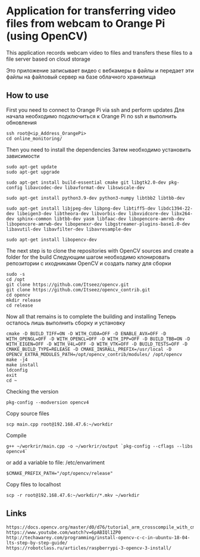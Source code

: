 # Application for transferring video files from webcam to Orange Pi (using OpenCV)

This application records webcam video to files and transfers these files to a file server based on cloud storage

Это приложение записывает видео с вебкамеры в файлы и передает эти файлы на файловый сервер на базе облачного хранилища

## How to use

First you need to connect to Orange Pi via ssh and perform updates
Для начала необходимо подключиться к Orange Pi по ssh и выполнить обновления

    ssh root@<ip_Address_OrangePi>
    cd online_monitoring/

Then you need to install the dependencies
Затем необходимо установить зависимости

    sudo apt-get update
    sudo apt-get upgrade

    sudo apt-get install build-essential cmake git libgtk2.0-dev pkg-config libavcodec-dev libavformat-dev libswscale-dev

    sudo apt-get install python3.9-dev python3-numpy libtbb2 libtbb-dev 

    sudo apt-get install libjpeg-dev libpng-dev libtiff5-dev libdc1394-22-dev libeigen3-dev libtheora-dev libvorbis-dev libxvidcore-dev libx264-dev sphinx-common libtbb-dev yasm libfaac-dev libopencore-amrnb-dev libopencore-amrwb-dev libopenexr-dev libgstreamer-plugins-base1.0-dev libavutil-dev libavfilter-dev libavresample-dev

    sudo apt-get install libopencv-dev

The next step is to clone the repositories with OpenCV sources and create a folder for the build
Следующим шагом необходимо клонировать репозитории с иходниками OpenCV и создать папку для сборки

    sudo -s
    cd /opt
    git clone https://github.com/Itseez/opencv.git
    git clone https://github.com/Itseez/opencv_contrib.git
    cd opencv
    mkdir release 
    cd release


Now all that remains is to complete the building and installing
Теперь осталось лишь выполнить сборку и установку

    cmake -D BUILD_TIFF=ON -D WITH_CUDA=OFF -D ENABLE_AVX=OFF -D WITH_OPENGL=OFF -D WITH_OPENCL=OFF -D WITH_IPP=OFF -D BUILD_TBB=ON -D WITH_EIGEN=OFF -D WITH_V4L=OFF -D WITH_VTK=OFF -D BUILD_TESTS=OFF -D CMAKE_BUILD_TYPE=RELEASE -D CMAKE_INSRALL_PREFIX=/usr/local -D OPENCV_EXTRA_MODULES_PATH=/opt/opencv_contrib/modules/ /opt/opencv
    make -j4
    make install
    ldconfig
    exit
    cd ~

Checking the version

    pkg-config --modversion opencv4

Copy source files

    scp main.cpp root@192.168.47.6:~/workdir

Compile

    g++ ~/workrir/main.cpp -o ~/workrir/output `pkg-config --cflags --libs opencv4`

or add a variable to file: /etc/envariment

    $CMAKE_PREFIX_PATH="/opt/opencv/release"

Copy files to localhost

    scp -r root@192.168.47.6:~/workdir/*.mkv ~/workdir

## Links

    https://docs.opencv.org/master/d0/d76/tutorial_arm_crosscompile_with_cmake.html
    https://www.youtube.com/watch?v=6pABIQl1ZP0
    http://techawarey.com/programming/install-opencv-c-c-in-ubuntu-18-04-lts-step-by-step-guide/
    https://robotclass.ru/articles/raspberrypi-3-opencv-3-install/
